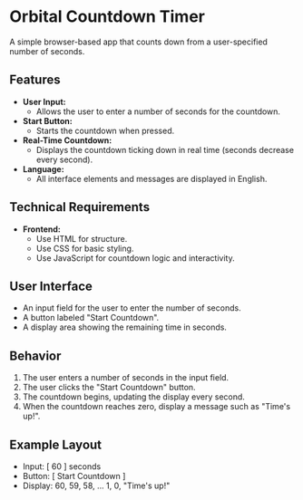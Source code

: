 # Orbital Countdown Timer

A simple browser-based app that counts down from a user-specified number of seconds.

## Features

- **User Input:**
  - Allows the user to enter a number of seconds for the countdown.
- **Start Button:**
  - Starts the countdown when pressed.
- **Real-Time Countdown:**
  - Displays the countdown ticking down in real time (seconds decrease every second).
- **Language:**
  - All interface elements and messages are displayed in English.

## Technical Requirements

- **Frontend:**
  - Use HTML for structure.
  - Use CSS for basic styling.
  - Use JavaScript for countdown logic and interactivity.

## User Interface

- An input field for the user to enter the number of seconds.
- A button labeled "Start Countdown".
- A display area showing the remaining time in seconds.

## Behavior

1. The user enters a number of seconds in the input field.
2. The user clicks the "Start Countdown" button.
3. The countdown begins, updating the display every second.
4. When the countdown reaches zero, display a message such as "Time's up!".

## Example Layout

- Input: [   60   ] seconds
- Button: [ Start Countdown ]
- Display: 60, 59, 58, ... 1, 0, "Time's up!" 